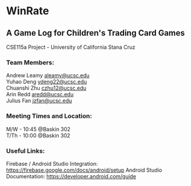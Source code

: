 <h1>WinRate</h1>
<h2>A Game Log for Children's Trading Card Games</h2>
CSE115a Project - University of California Stana Cruz

<h3>Team Members:</h3>

Andrew Leamy <aleamy@ucsc.edu> <br>
Yuhao Deng <ydeng22@ucsc.edu> <br>
Chuanshi Zhu <czhu12@ucsc.edu> <br>
Arin Redd <aredd@ucsc.edu> <br>
Julius Fan <jzfan@ucsc.edu> <br>

<h3>Meeting Times and Location:</h3>

M/W - 10:45 @Baskin 302 <br>
T/Th - 10:00 @Baskin 302

<h3>Useful Links:</h3>

Firebase / Android Studio Integration: https://firebase.google.com/docs/android/setup
Android Studio Documentation: https://developer.android.com/guide
